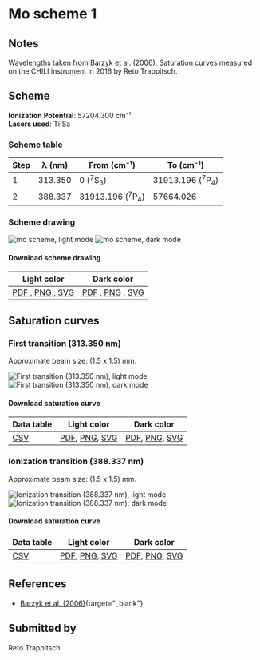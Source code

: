 # Mo scheme 1

## Notes

Wavelengths taken from Barzyk et al. (2006). Saturation curves measured on the CHILI instrument in 2016 by Reto Trappitsch.



## Scheme

**Ionization Potential**: 57204.300 cm⁻¹  
**Lasers used**: Ti:Sa

### Scheme table

| Step | λ (nm)  |        From (cm⁻¹)        |         To (cm⁻¹)         |
| ---- | ------- | ------------------------- | ------------------------- |
| 1    | 313.350 | 0 ($^{7}$S$_{3}$)         | 31913.196 ($^{7}$P$_{4}$) |
| 2    | 388.337 | 31913.196 ($^{7}$P$_{4}$) | 57664.026                 |


### Scheme drawing

![mo scheme, light mode](mo-001/mo-001-light.png#only-light)
![mo scheme, dark mode](mo-001/mo-001-dark-web.png#only-dark)

#### Download scheme drawing

|                                            Light color                                            |                                           Dark color                                           |
| ------------------------------------------------------------------------------------------------- | ---------------------------------------------------------------------------------------------- |
| [PDF](mo-001/mo-001-light.pdf) , [PNG](mo-001/mo-001-light.png) , [SVG](mo-001/mo-001-light.svg)  | [PDF](mo-001/mo-001-dark.pdf) , [PNG](mo-001/mo-001-dark.png) , [SVG](mo-001/mo-001-dark.svg)  |


## Saturation curves

### First transition (313.350 nm)

Approximate beam size: (1.5 x 1.5) mm.

![First transition (313.350 nm), light mode](mo-001/sat-0-light.png#only-light)
![First transition (313.350 nm), dark mode](mo-001/sat-0-dark-web.png#only-dark)


#### Download saturation curve

|             Data table             |                                         Light color                                         |                                        Dark color                                        |
| ---------------------------------- | ------------------------------------------------------------------------------------------- | ---------------------------------------------------------------------------------------- |
| [CSV](mo-001/sat-0-data-table.csv) | [PDF](mo-001/sat-0-light.pdf), [PNG](mo-001/sat-0-light.png), [SVG](mo-001/sat-0-light.svg) | [PDF](mo-001/sat-0-dark.pdf), [PNG](mo-001/sat-0-dark.png), [SVG](mo-001/sat-0-dark.svg) |


### Ionization transition (388.337 nm)

Approximate beam size: (1.5 x 1.5) mm.

![Ionization transition (388.337 nm), light mode](mo-001/sat-1-light.png#only-light)
![Ionization transition (388.337 nm), dark mode](mo-001/sat-1-dark-web.png#only-dark)


#### Download saturation curve

|             Data table             |                                         Light color                                         |                                        Dark color                                        |
| ---------------------------------- | ------------------------------------------------------------------------------------------- | ---------------------------------------------------------------------------------------- |
| [CSV](mo-001/sat-1-data-table.csv) | [PDF](mo-001/sat-1-light.pdf), [PNG](mo-001/sat-1-light.png), [SVG](mo-001/sat-1-light.svg) | [PDF](mo-001/sat-1-dark.pdf), [PNG](mo-001/sat-1-dark.png), [SVG](mo-001/sat-1-dark.svg) |




## References

  - [Barzyk et al. (2006)](https://doi.org/10.1016/j.newar.2006.06.055){target="_blank"}



## Submitted by

Reto Trappitsch

